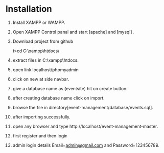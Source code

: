 
# Installation

1. Install XAMPP or WAMPP.

2. Open XAMPP Control panal and start [apache] and [mysql] .

3. Download project from github
    
    i>cd C:\\xampp\htdocs\
    
    
4. extract files in C:\\xampp\htdocs\.

5. open link localhost/phpmyadmin

6. click on new at side navbar.

7. give a database name as (eventsite) hit on create button.

8. after creating database name click on import.

9. browse the file in directory[event-management/database/events.sql].

10. after importing successfully.

11. open any browser and type http://localhost/event-management-master.

12. first register and then login

13. admin login details  Email=admin@gmail.com and Password=123456789.

